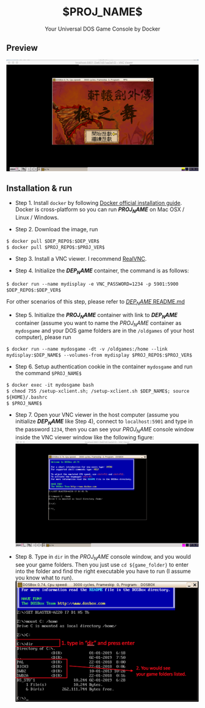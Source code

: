 <h1 align="center">$PROJ_NAME$</h1>

<p align="center">Your Universal DOS Game Console by Docker</p>

## Preview
![preview](./preview.png)


## Installation & run

* Step 1. Install `docker` by following [Docker official installation guide](https://docs.docker.com/install/).
Docker is cross-platform so you can run **$PROJ_NAME$** on Mac OSX / Linux / Windows.

* Step 2. Download the image, run
```
$ docker pull $DEP_REPO$:$DEP_VER$
$ docker pull $PROJ_REPO$:$PROJ_VER$
```

* Step 3. Install a VNC viewer. I recommend [RealVNC](https://www.realvnc.com/en/connect/download/viewer/).

* Step 4. Initialize the **$DEP_NAME$** container, the command is as follows:
```
$ docker run --name mydisplay -e VNC_PASSWORD=1234 -p 5901:5900 $DEP_REPO$:$DEP_VER$
```
For other scenarios of this step, please refer to [$DEP_NAME$ README.md](https://github.com/weichuntsai0217/$DEP_NAME$/blob/master/README.md)

* Step 5. Initialize the **$PROJ_NAME$** container with link to **$DEP_NAME$** container
(assume you want to name the $PROJ_NAME$ container as `mydosgame` and your DOS game folders are in the `/oldgames` of your host computer),
please run
```
$ docker run --name mydosgame -dt -v /oldgames:/home --link mydisplay:$DEP_NAME$ --volumes-from mydisplay $PROJ_REPO$:$PROJ_VER$
```

* Step 6. Setup authentication cookie in the container `mydosgame` and run the command `$PROJ_NAME$`
```
$ docker exec -it mydosgame bash
$ chmod 755 /setup-xclient.sh; /setup-xclient.sh $DEP_NAME$; source ${HOME}/.bashrc
$ $PROJ_NAME$
```

* Step 7. Open your VNC viewer in the host computer (assume you initialize **$DEP_NAME$** like Step 4),
connect to `localhost:5901` and type in the password `1234`,
then you can see your $PROJ_NAME$ console window inside the VNC viewer window like the following figure:
![demo1](./demo1.png)

* Step 8. Type in `dir` in the $PROJ_NAME$ console window, and you would see your game folders. Then you just use `cd ${game_folder}`
to enter into the folder and find the right executable you have to run (I assume you know what to run).
![demo2](./demo2.png)
